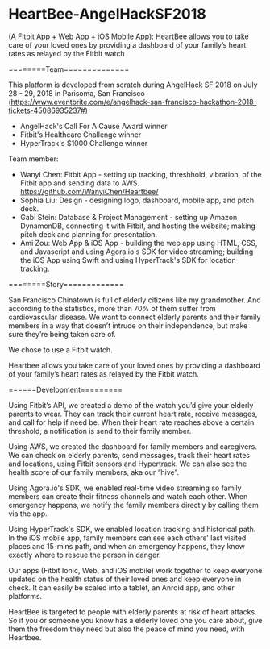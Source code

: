 # HeartBee-AngelHackSF2018
(A Fitbit App + Web App + iOS Mobile App): HeartBee allows you to take care of your loved ones by providing a dashboard of your family’s heart rates as relayed by the Fitbit watch

========Team==============

This platform is developed from scratch during AngelHack SF 2018 on July 28 - 29, 2018 in Parisoma, San Francisco (https://www.eventbrite.com/e/angelhack-san-francisco-hackathon-2018-tickets-45086935237#)
- AngelHack's Call For A Cause Award winner
- Fitbit's Healthcare Challenge winner
- HyperTrack's $1000 Challenge winner

Team member:

- Wanyi Chen: Fitbit App - setting up tracking, threshhold, vibration, of the Fitbit app and sending data to AWS. https://github.com/WanyiChen/Heartbee/
- Sophia Liu: Design - designing logo, dashboard, mobile app, and pitch deck.
- Gabi Stein: Database & Project Management - setting up Amazon DynamonDB, connecting it with Fitbit, and hosting the website; making pitch deck and planning for presentation.
- Ami Zou: Web App & iOS App - building the web app using HTML, CSS, and Javascript and using Agora.io's SDK for video streaming; building the iOS App using Swift and using HyperTrack's SDK for location tracking.

========Story=============

San Francisco Chinatown is full of elderly citizens like my grandmother. And according to the statistics, more than 70% of them suffer from cardiovascular disease. We want to connect elderly parents and their family members in a way that doesn’t intrude on their independence, but make sure they’re being taken care of.

We chose to use a Fitbit watch. 

Heartbee allows you take care of your loved ones by providing a dashboard of your family’s heart rates as relayed by the Fitbit watch.

======Development=========

Using Fitbit’s API, we created a demo of the watch you’d give your elderly parents to wear. They can track their current heart rate, receive messages, and call for help if need be. When their heart rate reaches above a certain threshold, a notification is send to their family member.

Using AWS, we created the dashboard for family members and caregivers. We can check on elderly parents, send messages, track their heart rates and locations, using Fitbit sensors and Hypertrack.
We can also see the health score of our family members, aka our “hive”.

Using Agora.io's SDK, we enabled real-time video streaming so family members can create their fitness channels and watch each other. When emergency happens, we notify the family members directly by calling them via the app.

Using HyperTrack's SDK, we enabled location tracking and historical path. In the iOS mobile app, family members can see each others' last visited places and 15-mins path, and when an emergency happens, they know exactly where to rescue the person in danger.

Our apps (Fitbit Ionic, Web, and iOS mobile) work together to keep everyone updated on the health status of their loved ones and keep everyone in check. It can easily be scaled into a tablet, an Anroid app, and other platforms. 

HeartBee is targeted to people with elderly parents at risk of heart attacks. So if you or someone you know has a elderly loved one you care about, give them the freedom they need but also the peace of mind you need, with Heartbee.
